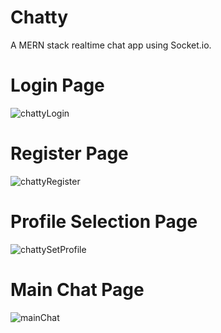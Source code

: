 # Chatty
A MERN stack realtime chat app using Socket.io.

# Login Page
![chattyLogin](https://user-images.githubusercontent.com/45927610/177069673-32004ff0-b2ab-4ffa-a54a-88b7c3a3c987.png)

# Register Page
![chattyRegister](https://user-images.githubusercontent.com/45927610/177069693-cfe2289b-7770-4cff-9e46-644682e8f453.png)

# Profile Selection Page
![chattySetProfile](https://user-images.githubusercontent.com/45927610/177069713-012ccc4e-4bc7-4cba-bffe-1303730558ed.png)

# Main Chat Page
![mainChat](https://user-images.githubusercontent.com/45927610/177069761-3d5adbc5-022a-4c64-804a-5451f2b921fc.png)
